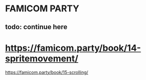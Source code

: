 # FAMICOM PARTY

## todo: continue here
# https://famicom.party/book/14-spritemovement/
https://famicom.party/book/15-scrolling/
